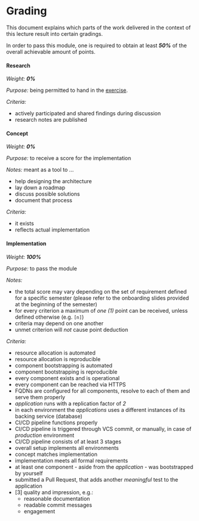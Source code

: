 Grading
=======


This document explains which parts of the work delivered in the context of this lecture result into certain gradings.

In order to pass this module, one is required to obtain at least _**50%**_ of the overall achievable amount of points.


#### Research

_Weight: **0%**_

*Purpose:* being permitted to hand in the [exercise](./exercise.md). 

*Criteria:*

* actively participated and shared findings during discussion 
* research notes are published


#### Concept

_Weight: **0%**_

*Purpose:* to receive a score for the implementation
 
*Notes:*  meant as a tool to ...

* help designing the architecture
* lay down a roadmap
* discuss possible solutions
* document that process

*Criteria:*

* it exists
* reflects actual implementation


#### Implementation

_Weight: **100%**_

*Purpose:* to pass the module

*Notes:*

* the total score may vary depending on the set of requirement defined for a specific semester (please refer to the
  onboarding slides provided at the beginning of the semester)
* for every criterion a maximum of *one (1)* point can be received, unless defined otherwise (e.g. `[n]`)  
* criteria may depend on one another
* unmet criterion will *not* cause point deduction

*Criteria:* 

* resource allocation is automated
* resource allocation is reproducible
* component bootstrapping is automated
* component bootstrapping is reproducible
* every component exists and is operational
* every component can be reached via HTTPS
* FQDNs are configured for all components, resolve to each of them and serve them properly 
* *application* runs with a replication factor of *2*
* in each environment the *applications* uses a different instances of its backing service (database)
* CI/CD pipeline functions properly
* CI/CD pipeline is triggered through VCS commit, or manually, in case of *production* environment  
* CI/CD pipeline consists of at least 3 stages
* overall setup implements all environments
* concept matches implementation
* implementation meets all formal requirements
* at least one component - aside from the *application* - was bootstrapped by yourself
* submitted a Pull Request, that adds another *meaningful* test to the application
* [3] quality and impression, e.g.:
  - reasonable documentation
  - readable commit messages
  - engagement
